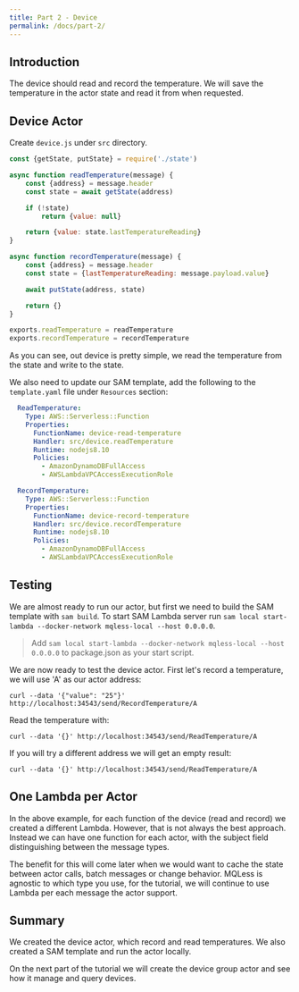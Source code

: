 ```yaml
---
title: Part 2 - Device
permalink: /docs/part-2/
---
```


## Introduction

The device should read and record the temperature.
We will save the temperature in the actor state and read it from when requested.

## Device Actor

Create `device.js` under `src` directory.

```javascript
const {getState, putState} = require('./state')

async function readTemperature(message) {
    const {address} = message.header
    const state = await getState(address)

    if (!state)
        return {value: null}

    return {value: state.lastTemperatureReading}
}

async function recordTemperature(message) {
    const {address} = message.header
    const state = {lastTemperatureReading: message.payload.value}

    await putState(address, state)

    return {}
}

exports.readTemperature = readTemperature
exports.recordTemperature = recordTemperature
```

As you can see, out device is pretty simple, we read the temperature from the state and write to the state.

We also need to update our SAM template, add the following to the `template.yaml` file under `Resources` section:

```yaml
  ReadTemperature:
    Type: AWS::Serverless::Function
    Properties:
      FunctionName: device-read-temperature
      Handler: src/device.readTemperature
      Runtime: nodejs8.10
      Policies:
        - AmazonDynamoDBFullAccess
        - AWSLambdaVPCAccessExecutionRole

  RecordTemperature:
    Type: AWS::Serverless::Function
    Properties:
      FunctionName: device-record-temperature        
      Handler: src/device.recordTemperature
      Runtime: nodejs8.10
      Policies:
        - AmazonDynamoDBFullAccess
        - AWSLambdaVPCAccessExecutionRole
```      

## Testing

We are almost ready to run our actor, but first we need to build the SAM template with `sam build`.
To start SAM Lambda server run `sam local start-lambda --docker-network mqless-local --host 0.0.0.0`.

> Add `sam local start-lambda --docker-network mqless-local --host 0.0.0.0` to package.json as your start script.

We are now ready to test the device actor. First let's record a temperature, we will use 'A' as our actor address:

```shell
curl --data '{"value": "25"}' http://localhost:34543/send/RecordTemperature/A
```

Read the temperature with:
```shell
curl --data '{}' http://localhost:34543/send/ReadTemperature/A
```

If you will try a different address we will get an empty result:
```shell
curl --data '{}' http://localhost:34543/send/ReadTemperature/A
```

## One Lambda per Actor

In the above example, for each function of the device (read and record) we created a different Lambda.
However, that is not always the best approach. Instead we can have one function for each actor, with the subject field distinguishing between the message types.

The benefit for this will come later when we would want to cache the state between actor calls, batch messages or change behavior.
MQLess is agnostic to which type you use, for the tutorial, we will continue to use Lambda per each message the actor support.

## Summary

We created the device actor, which record and read temperatures.
We also created a SAM template and run the actor locally.

On the next part of the tutorial we will create the device group actor and see how it manage and query devices.
